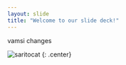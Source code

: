 ```yaml
---
layout: slide
title: "Welcome to our slide deck!"
---
```


vamsi changes

![saritocat](https://octodex.github.com/images/saritocat.png)
{: .center}
